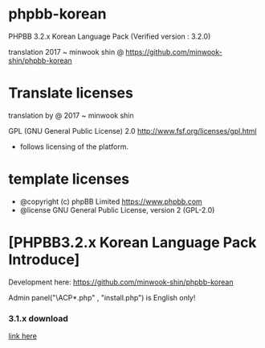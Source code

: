# phpbb-korean

PHPBB 3.2.x Korean Language Pack (Verified version : 3.2.0)

translation 2017 ~ minwook shin @ https://github.com/minwook-shin/phpbb-korean

# Translate licenses
translation by @ 2017 ~ minwook shin

GPL (GNU General Public License) 2.0 http://www.fsf.org/licenses/gpl.html
* follows licensing of the platform.


# template licenses
* @copyright (c) phpBB Limited <https://www.phpbb.com>
* @license GNU General Public License, version 2 (GPL-2.0)


# [PHPBB3.2.x Korean Language Pack Introduce]

Development here: https://github.com/minwook-shin/phpbb-korean 

Admin panel("\ACP\*.php" , "install.php") is English only!

### 3.1.x download
[link here](https://github.com/minwook-shin/phpbb-korean/tree/old.ver)
